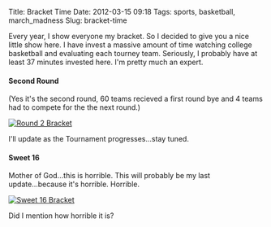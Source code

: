 Title: Bracket Time
Date: 2012-03-15 09:18
Tags: sports, basketball, march_madness
Slug: bracket-time

Every year, I show everyone my bracket. So I decided to give you a nice little show here. I have invest a massive amount of time watching college basketball and evaluating each tourney team. Seriously, I probably have at least 37 minutes invested here. I'm pretty much an expert.

#### Second Round

(Yes it's the second round, 60 teams recieved a first round bye and 4 teams had to compete for the the next round.)

[![Round 2 Bracket](/static/images/2012/2012-bracket-clean.png "Round 2 Bracket")](/static/images/2012/2012-bracket-clean.png)

I'll update as the Tournament progresses...stay tuned.

#### Sweet 16

Mother of God...this is horrible. This will probably be my last update...because it's horrible. Horrible.

[![Sweet 16 Bracket](/static/images/2012/2012-bracket-sw16.png "Sweet 16 Bracket")](/static/images/2012/2012-bracket-sw16.png)

Did I mention how horrible it is?
